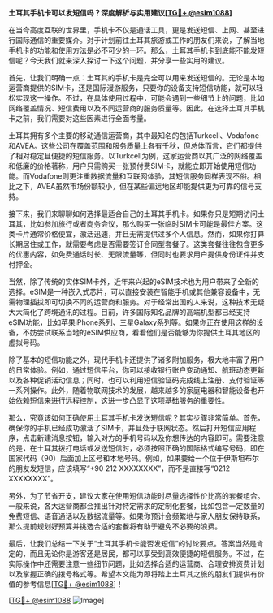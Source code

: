 **土耳其手机卡可以发短信吗？深度解析与实用建议[[TG💪+ @esim1088](https://t.me/s/esim1088)]**

在当今高度互联的世界里，手机卡不仅是通话工具，更是发送短信、上网、甚至进行国际通信的重要媒介。对于计划前往土耳其旅游或工作的朋友们来说，了解当地手机卡的功能和使用方法是必不可少的一环。那么，土耳其手机卡到底能不能发短信呢？今天我们就来深入探讨一下这个问题，并分享一些实用的建议。

首先，让我们明确一点：土耳其的手机卡是完全可以用来发送短信的。无论是本地运营商提供的SIM卡，还是国际漫游服务，只要你的设备支持短信功能，就可以轻松实现这一操作。不过，在具体使用过程中，可能会遇到一些细节上的问题，比如网络覆盖情况、短信费用以及不同运营商的服务质量等。因此，在选择土耳其手机卡之前，我们需要对这些因素进行全面考量。

土耳其拥有多个主要的移动通信运营商，其中最知名的包括Turkcell、Vodafone和AVEA。这些公司在覆盖范围和服务质量上各有千秋，但总体而言，它们都提供了相对稳定且便捷的短信服务。以Turkcell为例，这家运营商以其广泛的网络覆盖和低廉的价格著称，用户只需购买一张预付费SIM卡，就能立即开始使用短信功能。而Vodafone则更注重数据流量和互联网体验，其短信服务同样表现不俗。相比之下，AVEA虽然市场份额较小，但在某些偏远地区却能提供更为可靠的信号支持。

接下来，我们来聊聊如何选择最适合自己的土耳其手机卡。如果你只是短期访问土耳其，比如参加旅行或者商务会议，那么购买一张临时SIM卡可能是最佳方案。这类卡片通常价格便宜，激活迅速，并且无需提供过多个人信息。然而，如果你打算长期居住或工作，就需要考虑是否需要签订合同型套餐了。这类套餐往往包含更多的优惠内容，如免费通话时长、无限流量等，但同时也要求用户提供身份证件并支付押金。

当然，除了传统的实体SIM卡外，近年来兴起的eSIM技术也为用户带来了全新的选择。eSIM是一种嵌入式芯片，可以直接安装在智能手机或其他兼容设备中，无需物理插拔即可切换不同的运营商和服务。对于经常出国的人来说，这种技术无疑大大简化了跨境通讯的过程。目前，许多国际知名品牌的高端机型都已经支持eSIM功能，比如苹果iPhone系列、三星Galaxy系列等。如果你正在使用这样的设备，不妨尝试联系当地的eSIM供应商，看看他们是否能够为你提供土耳其地区的虚拟号码。

除了基本的短信功能之外，现代手机卡还提供了诸多附加服务，极大地丰富了用户的日常体验。例如，通过短信平台，你可以接收银行账户变动通知、航班动态更新以及各种促销活动信息；同时，也可以利用短信验证码完成线上注册、支付验证等一系列操作。此外，随着物联网技术的发展，越来越多的家庭电器和智能设备也开始依赖短信来进行远程控制，这进一步凸显了这项基础服务的重要性。

那么，究竟该如何正确使用土耳其手机卡发送短信呢？其实步骤非常简单。首先，确保你的手机已经成功激活了SIM卡，并且处于联网状态。然后打开短信应用程序，点击新建消息按钮，输入对方的手机号码以及你想传达的内容即可。需要注意的是，在土耳其拨打电话或发送短信时，必须按照正确的国际格式编写号码，即在国家代码（90）后面加上区号和本地号码。例如，如果要给一个位于伊斯坦布尔的朋友发短信，应该填写“+90 212 XXXXXXXX”，而不是直接写“0212 XXXXXXXX”。

另外，为了节省开支，建议大家在使用短信功能时尽量选择性价比高的套餐组合。一般来说，各大运营商都会推出针对特定需求的定制化套餐，比如包含一定数量的免费短信、语音通话以及数据流量等。如果你预计会频繁地与家人朋友保持联系，那么提前规划好预算并挑选合适的套餐将有助于避免不必要的浪费。

最后，让我们总结一下关于“土耳其手机卡能否发短信”的讨论要点。答案当然是肯定的，而且无论你是游客还是居民，都可以享受到高效便捷的短信服务。不过，在实际操作中还需要注意一些细节问题，比如选择合适的运营商、合理安排资费计划以及掌握正确的拨号格式等。希望本文能为即将踏上土耳其之旅的朋友们提供有价值的参考信息[[TG💪+ @esim1088](https://t.me/s/esim1088)]！

[[TG💪+ @esim1088](https://t.me/s/esim1088) ![Image](https://i.postimg.cc/4NQfJmqS/Snipaste-2025-05-13-00-14-12.png)]